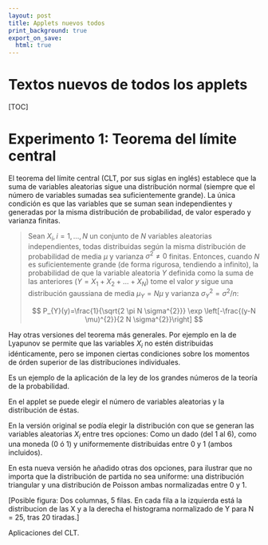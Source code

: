 ```yaml
---
layout: post
title: Applets nuevos todos
print_background: true
export_on_save:
  html: true
---
```


# Textos nuevos de todos los applets

[TOC]

# Experimento 1: Teorema del límite central


El teorema del límite central (CLT, por sus siglas en inglés) establece que la suma de variables aleatorias sigue una distribución normal (siempre que el número de variables sumadas sea suficientemente grande). La única condición es que las variables que se suman sean independientes y generadas por la misma distribución de probabilidad, de valor esperado y varianza finitas.

> Sean $X_i, i = 1,\dots, N$ un conjunto de $N$ variables aleatorias independientes, todas distribuidas según la misma distribución de probabilidad de media $\mu$ y varianza $\sigma^2 \neq 0$ finitas.
> Entonces, cuando $N$ es suficientemente grande (de forma rigurosa, tendiendo a infinito), la probabilidad de que la variable aleatoria $Y$ definida como la suma de las anteriores ($Y = X_1 + X_2 + \dots + X_N$) tome el valor $y$ sigue una distribución gaussiana de media $\mu_Y = N \mu$ y varianza $\sigma_Y^2 = \sigma^2/n$:
>
> $$
P_{Y}(y)=\frac{1}{\sqrt{2 \pi N \sigma^{2}}} \exp \left[-\frac{(y-N \mu)^{2}}{2 N \sigma^{2}}\right]
$$

Hay otras versiones del teorema más generales. Por ejemplo en la de Lyapunov se permite que las variables $X_i$ no estén distribuidas idénticamente, pero se imponen ciertas condiciones sobre los momentos de órden superior de las distribuciones individuales.

Es un ejemplo de la aplicación de la ley de los grandes números de la teoría de la probabilidad.

En el applet se puede elegir el número de variables aleatorias y la distribución de éstas.

En la versión original se podía elegir la distribución con que se generan las variables aleatorias $X_i$ entre tres opciones: Como un dado (del 1 al 6), como una moneda (0 ó 1) y uniformemente distribuidas entre 0 y 1 (ambos incluidos).

En esta nueva versión he añadido otras dos opciones, para ilustrar que no importa que la distribución de partida no sea uniforme: una distribución triangular y una distribución de Poisson ambas normalizadas entre 0 y 1.

[Posible figura: Dos columnas, 5 filas. En cada fila a la izquierda está la distribucion de las X y a la derecha el histograma normalizado de Y para N = 25, tras 20 tiradas.]

Aplicaciones del CLT.
